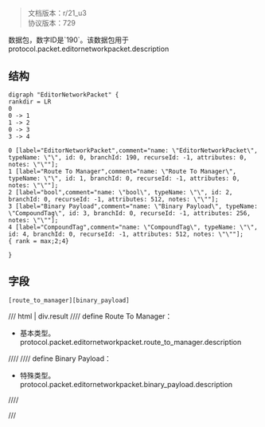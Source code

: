 # <!-- md:samp EditorNetworkPacket -->

> 文档版本：r/21_u3<br/>协议版本：729

<!-- md:samp EditorNetworkPacket -->数据包，数字ID是`190`。该数据包用于protocol.packet.editornetworkpacket.description

## 结构

```viz
digraph "EditorNetworkPacket" {
rankdir = LR
0
0 -> 1
1 -> 2
0 -> 3
3 -> 4

0 [label="EditorNetworkPacket",comment="name: \"EditorNetworkPacket\", typeName: \"\", id: 0, branchId: 190, recurseId: -1, attributes: 0, notes: \"\""];
1 [label="Route To Manager",comment="name: \"Route To Manager\", typeName: \"\", id: 1, branchId: 0, recurseId: -1, attributes: 0, notes: \"\""];
2 [label="bool",comment="name: \"bool\", typeName: \"\", id: 2, branchId: 0, recurseId: -1, attributes: 512, notes: \"\""];
3 [label="Binary Payload",comment="name: \"Binary Payload\", typeName: \"CompoundTag\", id: 3, branchId: 0, recurseId: -1, attributes: 256, notes: \"\""];
4 [label="CompoundTag",comment="name: \"CompoundTag\", typeName: \"\", id: 4, branchId: 0, recurseId: -1, attributes: 512, notes: \"\""];
{ rank = max;2;4}

}

```

## 字段

```title='EditorNetworkPacket'
[route_to_manager][binary_payload]
```

/// html | div.result
//// define
Route To Manager：<!-- md:samp bool -->

- 基本类型。protocol.packet.editornetworkpacket.route_to_manager.description


////
//// define
Binary Payload：[<!-- md:samp CompoundTag -->](../types/compoundtag.md)

- 特殊类型。protocol.packet.editornetworkpacket.binary_payload.description


////

///

